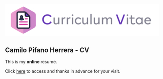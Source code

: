 ![Header](img/header.png)



## Camilo Pifano Herrera - CV

This is my **online** resume.

Click [here](https://cpifano.github.io) to access and thanks in advance for your visit.
